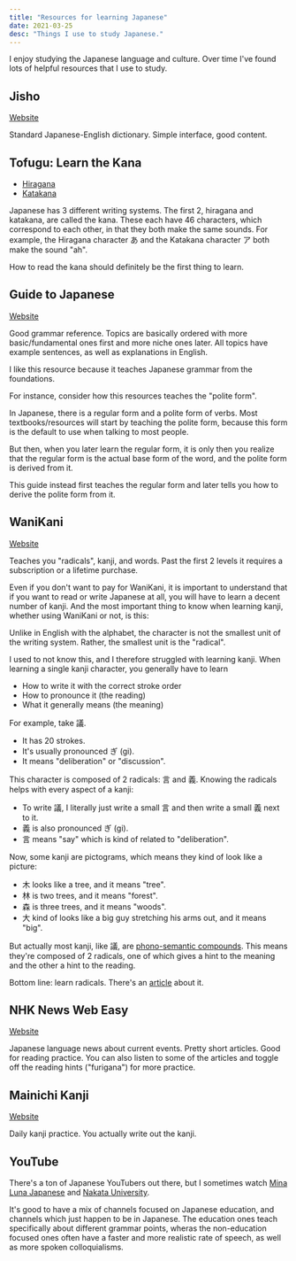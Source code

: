 ```yaml
---
title: "Resources for learning Japanese"
date: 2021-03-25
desc: "Things I use to study Japanese."
---
```


I enjoy studying the Japanese language and culture. Over time I've found lots of helpful resources that I use to study.

## Jisho

[Website](https://jisho.org)

Standard Japanese-English dictionary. Simple interface, good content.

## Tofugu: Learn the Kana

- [Hiragana](https://www.tofugu.com/japanese/learn-hiragana/)
- [Katakana](https://www.tofugu.com/japanese/learn-katakana/)

Japanese has 3 different writing systems. The first 2, hiragana and katakana, are called the kana. These each have 46 characters, which correspond to each other, in that they both make the same sounds. For example, the Hiragana character あ and the Katakana character ア both make the sound "ah".

How to read the kana should definitely be the first thing to learn.

## Guide to Japanese

[Website](http://www.guidetojapanese.org/learn/grammar/)

Good grammar reference. Topics are basically ordered with more basic/fundamental ones first and more niche ones later. All topics have example sentences, as well as explanations in English.

I like this resource because it teaches Japanese grammar from the foundations.

For instance, consider how this resources teaches the "polite form".

In Japanese, there is a regular form and a polite form of verbs. Most textbooks/resources will start by teaching the polite form, because this form is the default to use when talking to most people.

But then, when you later learn the regular form, it is only then you realize that the regular form is the actual base form of the word, and the polite form is derived from it.

This guide instead first teaches the regular form and later tells you how to derive the polite form from it.

## WaniKani

[Website](https://www.wanikani.com/)

Teaches you "radicals", kanji, and words. Past the first 2 levels it requires a subscription or a lifetime purchase.

Even if you don't want to pay for WaniKani, it is important to understand that if you want to read or write Japanese at all, you will have to learn a decent number of kanji. And the most important thing to know when learning kanji, whether using WaniKani or not, is this:

Unlike in English with the alphabet, the character is not the smallest unit of the writing system. Rather, the smallest unit is the "radical".

I used to not know this, and I therefore struggled with learning kanji. When learning a single kanji character, you generally have to learn

- How to write it with the correct stroke order
- How to pronounce it (the reading)
- What it generally means (the meaning)

For example, take 議.

- It has 20 strokes.
- It's usually pronounced ぎ (gi).
- It means "deliberation" or "discussion".

This character is composed of 2 radicals: 言 and 義. Knowing the radicals helps with every aspect of a kanji:

- To write 議, I literally just write a small 言 and then write a small 義 next to it.
- 義 is also pronounced ぎ (gi).
- 言 means "say" which is kind of related to "deliberation".

Now, some kanji are pictograms, which means they kind of look like a picture:

- 木 looks like a tree, and it means "tree".
- 林 is two trees, and it means "forest".
- 森 is three trees, and it means "woods".
- 大 kind of looks like a big guy stretching his arms out, and it means "big".

But actually most kanji, like 議, are [phono-semantic compounds][phono-semantic]. This means they're composed of 2 radicals, one of which gives a hint to the meaning and the other a hint to the reading.

Bottom line: learn radicals. There's an [article][kanji-mistakes] about it.

## NHK News Web Easy

[Website](https://www3.nhk.or.jp/news/easy/)

Japanese language news about current events. Pretty short articles. Good for reading practice. You can also listen to some of the articles and toggle off the reading hints ("furigana") for more practice.

## Mainichi Kanji

[Website](https://mainichikanji.com)

Daily kanji practice. You actually write out the kanji.

## YouTube

There's a ton of Japanese YouTubers out there, but I sometimes watch [Mina Luna Japanese][mina-luna] and [Nakata University][nakata].

It's good to have a mix of channels focused on Japanese education, and channels which just happen to be in Japanese. The education ones teach specifically about different grammar points, wheras the non-education focused ones often have a faster and more realistic rate of speech, as well as more spoken colloquialisms.

[phono-semantic]: https://en.wikipedia.org/wiki/Chinese_character_classification#Phono-semantic_compound_characters
[kanji-mistakes]: https://www.tofugu.com/japanese/kanji-learning-mistakes/
[mina-luna]: https://www.youtube.com/channel/UC_v5Jim-sJaHzlINEZrxuEg
[nakata]: https://www.youtube.com/channel/UCFo4kqllbcQ4nV83WCyraiw

